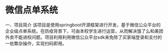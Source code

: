 # 微信点单系统
一、项目简介
该项目是使用springboot开源框架进行开发，基于微信公众平台的企业级点单系统。在防疫背景下，可由本校学生进行运营，从而解决饿了么和美团外卖不能进校问题。项目利用利用微信公众平台sdk来免除了买家端登录和支付的一些繁杂操作，实现扫码即用。
